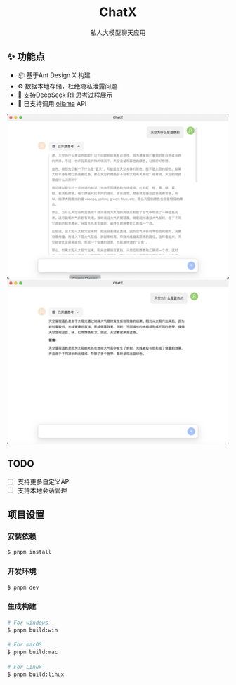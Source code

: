 <div align="center">
   <h1>ChatX</h1>
   私人大模型聊天应用
</div>

## ✨ 功能点

- 📦 基于Ant Design X 构建
- ⚙️ 数据本地存储，杜绝隐私泄露问题
- 🐳 支持DeepSeek R1 思考过程展示
- 🐑 已支持调用 [ollama](https://ollama.com/) API

![alt text](/docs/images/example1.png)
![alt text](/docs/images/example2.png)

## TODO
- [ ] 支持更多自定义API
- [ ] 支持本地会话管理

## 项目设置

### 安装依赖

```bash
$ pnpm install
```

### 开发环境

```bash
$ pnpm dev
```

### 生成构建

```bash
# For windows
$ pnpm build:win

# For macOS
$ pnpm build:mac

# For Linux
$ pnpm build:linux
```
